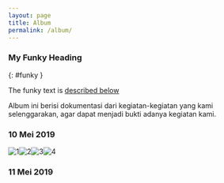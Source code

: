 ```yaml
---
layout: page
title: Album
permalink: /album/
---
```

### My Funky Heading
{: #funky }

The funky text is [described below](#funky)

Album ini berisi dokumentasi dari kegiatan-kegiatan yang kami selenggarakan, agar dapat menjadi bukti adanya kegiatan kami.

### 10 Mei 2019

![1](https://imgur.com/VspBbpg.jpg)![2](https://imgur.com/URoZxG2.jpg)![3](https://i.imgur.com/8EFns6E.jpg)![4](https://i.imgur.com/pATJdQL.jpg)

### 11 Mei 2019
